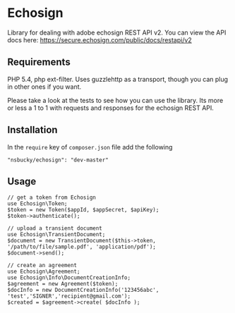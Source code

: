 # Echosign
Library for dealing with adobe echosign REST API v2. You can view the API docs here: https://secure.echosign.com/public/docs/restapi/v2

## Requirements
PHP 5.4, php ext-filter. Uses guzzlehttp as a transport, though you can plug in other ones if you want.

Please take a look at the tests to see how you can use the library. Its more or less a 1 to 1 with requests and responses for the echosign REST API.

## Installation
In the `require` key of `composer.json` file add the following

    "nsbucky/echosign": "dev-master"

## Usage
    // get a token from Echosign
    use Echosign\Token;
    $token = new Token($appId, $appSecret, $apiKey);
    $token->authenticate();

    // upload a transient document
    use Echosign\TransientDocument;
    $document = new TransientDocument($this->token, '/path/to/file/sample.pdf', 'application/pdf');
    $document->send();

    // create an agreement
    use Echosign\Agreement;
    use Echosign\Info\DocumentCreationInfo;
    $agreement = new Agreement($token);
    $docInfo = new DocumentCreationInfo('123456abc', 'test','SIGNER','recipient@gmail.com');
    $created = $agreement->create( $docInfo );


